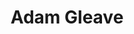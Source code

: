 ---
superuser: false
highlight_name: false
title: Adam Gleave

external_link: https://gleave.me/
---